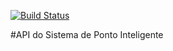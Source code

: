 [![Build Status](https://travis-ci.org/thiagosoares/spring-ponto-inteligente.svg?branch=master)](https://travis-ci.org/thiagosoares/spring-ponto-inteligente)

#API do Sistema de Ponto Inteligente
